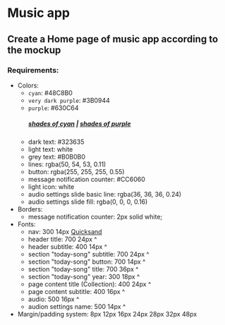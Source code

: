 # Music app

## Create a Home page of music app according to the mockup

### Requirements:
* Colors:
    + `cyan`: #48C8B0
    + `very dark purple`: #3B0944
    + `purple`: #630C64 
        ##### [shades of cyan](https://en.wikipedia.org/wiki/Shades_of_cyan) | [shades of purple](https://en.wikipedia.org/wiki/Shades_of_purple) 
    + dark text: #323635
    + light text: white
    + grey text: #B0B0B0
    + lines: rgba(50, 54, 53, 0.11)
    + button: rgba(255, 255, 255, 0.55)
    + message notification counter: #CC6060
    + light icon: white
    + audio settings slide basic line: rgba(36, 36, 36, 0.24)
    + audio settings slide fill: rgba(0, 0, 0, 0.16)
* Borders:
    + message notification counter: 2px solid white;
* Fonts:
    + nav: 300 14px [Quicksand](https://fonts.google.com/specimen/Quicksand)
    + header title: 700 24px ^
    + header subtitle: 400 14px ^
    + section "today-song" subtitle: 700 24px ^
    + section "today-song" button: 700 14px ^
    + section "today-song" title: 700 36px ^
    + section "today-song" year: 300 18px ^
    + page content title (Collection): 400 24px ^
    + page content subtitle: 400 16px ^
    + audio: 500 16px ^
    + audion settings name: 500 14px ^
* Margin/padding system: 8px 12px 16px 24px 28px 32px 48px 
